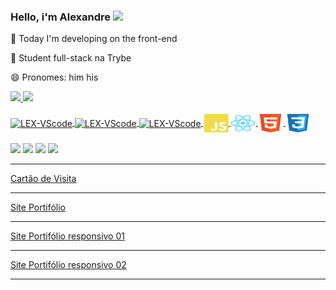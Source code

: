 ### Hello, i'm Alexandre <img height="20em" src="https://raw.githubusercontent.com/kaueMarques/kaueMarques/master/hi.gif"/>

🔭 Today I'm developing on the front-end

🌱 Student full-stack na Trybe

😄 Pronomes: him his

<div>
  <a href="https://github.com/LEXW3B">
  <img height="160em" src="https://github-readme-stats.vercel.app/api?username=LEXW3B&show_icons=false&theme=merko&include_all_commits=true&count_private=true"/>
  <img height="160em" src="https://github-readme-stats.vercel.app/api/top-langs/?username=LEXW3B&layout=compact&langs_count=7&theme=merko"/>
</div>
  
<div style="display: inline_block"><br>
  <img align="center" alt="LEX-VScode" height="30" width="40" src="https://cdn.jsdelivr.net/gh/devicons/devicon/icons/vscode/vscode-original.svg" />
  <img align="center" alt="LEX-VScode" height="30" width="40" src="https://cdn.jsdelivr.net/gh/devicons/devicon/icons/github/github-original.svg" />
  <img align="center" alt="LEX-VScode" height="30" width="40" src="https://cdn.jsdelivr.net/gh/devicons/devicon/icons/git/git-original.svg" />
  <img align="center" alt="LEX-Js" height="30" width="40" src="https://raw.githubusercontent.com/devicons/devicon/master/icons/javascript/javascript-plain.svg">
  <img align="center" alt="LEX-Js" height="30" width="40" src="https://raw.githubusercontent.com/devicons/devicon/master/icons/react/react-original.svg">
<!--   <img align="center" alt="LEX-Ts" height="30" width="40" src="https://raw.githubusercontent.com/devicons/devicon/master/icons/typescript/typescript-plain.svg"> -->
<!--   <img align="center" alt="LEX-Py" height="30" width="40" src="https://raw.githubusercontent.com/devicons/devicon/master/icons/python/python-original.svg"> -->
<!--   <img align="center" alt="LEX-Py" height="30" width="40" src="https://raw.githubusercontent.com/devicons/devicon/master/icons/c/c-original.svg"> -->
  <img align="center" alt="LEX-HTML" height="30" width="40" src="https://raw.githubusercontent.com/devicons/devicon/master/icons/html5/html5-original.svg">
  <img align="center" alt="LEX-CSS" height="30" width="40" src="https://raw.githubusercontent.com/devicons/devicon/master/icons/css3/css3-original.svg">
<!--   <img align="center" alt="LEX-bootstrap" height="30" width="40" src="https://raw.githubusercontent.com/devicons/devicon/master/icons/bootstrap/bootstrap-plain.svg">   -->
  
</div>
  
<div style="display: inline_block"><br>  
  <a href="https://www.instagram.com/alexmanson13/" target="_blank"><img src="https://img.shields.io/badge/Instagram-E4405F?style=for-the-badge&logo=instagram&logoColor=white" target="_blank"></a>
  <a href="https://discord.gg/KILLYNG-KIRA#8414" target="_blank"><img src="https://img.shields.io/badge/Discord-7289DA?style=for-the-badge&logo=discord&logoColor=white" ></a> 
  <a href = "mailto:alexmanson12345@gmail.com" target="_blank"><img src="https://img.shields.io/badge/-Gmail-%23333?style=for-the-badge&logo=gmail&logoColor=white"></a>
  <a href="https://www.linkedin.com/in/alexandre-evangelista-a337011aa/" target="_blank"><img src="https://img.shields.io/badge/-LinkedIn-%230077B5?style=for-the-badge&logo=linkedin&logoColor=white"></a>
</div>  
  
<hr>
  
<a href="https://cartao-de-visita.netlify.app/" target="_blank"> Cartão de Visita </a>
<hr>   
<a href="https://lexw3b-projeto-strata-html-css-js.netlify.app/" target="_blank"> Site Portifólio </a>
<hr>
<a href="https://site-responsivo-teste-portifolio.netlify.app/" target="_blank"> Site Portifólio responsivo 01 </a>
<hr>
<a href="https://range-hotel-responsive-portifolio.netlify.app/" target="_blank"> Site Portifólio responsivo 02 </a>  
<hr>
  
